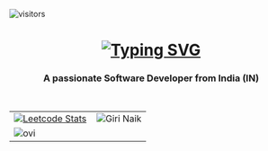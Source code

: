 ![visitors](https://visitor-badge.laobi.icu/badge?page_id=Mudavath-Giri-Naik.Mudavath-Giri-Naik)
<br/>
<h1 align="center">
    <a href="https://git.io/typing-svg"><img src="https://readme-typing-svg.herokuapp.com?font=Roman&weight=900&size=36&duration=2000&color=0A3CF7&center=true&vCenter=true&width=435&height=73&lines=Hi+there%F0%9F%91%8B;I'm+Giri+Naik" alt="Typing SVG" /></a>
<br/>
</h1>
<h3 align="center">A passionate Software Developer from India (IN)</h3>
<br/>

<table>
  <tr>
    <td style="padding-right: 10px; border: none;">
      <a href="https://leetcode.com/u/Mudavathgirinaik/">
        <img src="https://leetcard.jacoblin.cool/Mudavathgirinaik" alt="Leetcode Stats" />
      </a>
    </td>
    <td style="border: none;">
      <img src="https://github-readme-stats.vercel.app/api?username=Mudavath-Giri-Naik&show_icons=true&theme=gotham" alt="Giri Naik" />
    </td>
    
  </tr>
    <tr>
    <td style="padding-right: 10px; border: none;" colspan="2" >
    <img src="https://github-readme-stats.vercel.app/api/top-langs?username=Mudavath-Giri-Naik&show_icons=true&locale=en&layout=compact&theme=chartreuse-dark" alt="ovi" />
    </td>
    </tr>
</table>


